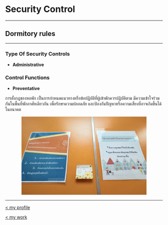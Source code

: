 # Security Control

---

## Dormitory rules

---

### Type Of Security Controls
- **Administrative**

### Control Functions
- **Preventative**


การตั้งกฎของหอพัก เป็นการกำหนดแนวทางหรือข้อปฏิบัติที่ผู้เข้าพักควรปฏิบัติตาม มีความเข้าใจร่วมกันในพื้นที่พักอาศัยเดียวกัน เพื่อรักษาความปลอดภัย และป้องกันปัญหาหรือความเสี่ยงที่อาจเกิดขึ้นได้ในอนาคต

<!-- ![jpg](img/dormitory_rules.jpg) { width="250" height="250" } -->
<center>
    <img src="img/dormitory_rules.jpg" width="400" height="250">
</center>

---

[< my profile](https://wariisara.github.io/)


[< my work](https://wariisara.github.io/mywork)